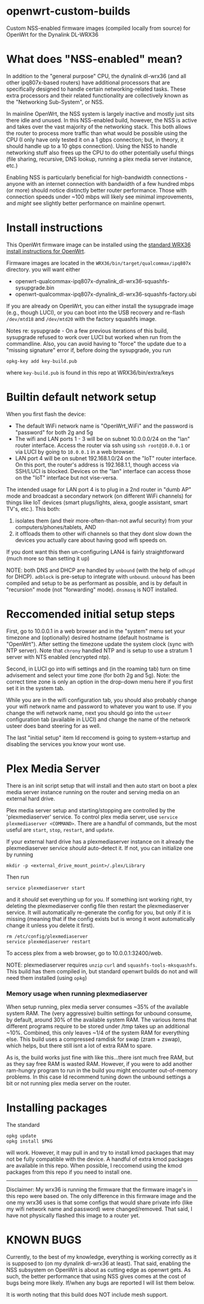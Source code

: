 # openwrt-custom-builds
Custom NSS-enabled firmware images (compiled locally from source) for OpenWrt for the Dynalink DL-WRX36

# What does "NSS-enabled" mean?

In addition to the "general purpose" CPU, the dynalink dl-wrx36 (and all other ipq807x-based routers) have additional processors that are specifically designed to handle certain networking-related tasks. These extra processors and their related functionality are collectively known as the "Networking Sub-System", or NSS. 

In mainline OpenWrt, the NSS system is largely inactive and mostly just sits there idle and unused. In this NSS-enabled build, however, the NSS is active and takes over the vast majority of the networking stack. This both allows the router to process more traffic than what would be possible using the CPU (I only have only tested it on a 1 gbps connection; but, in theory, it should handle up to a 10 gbps connection). Using the NSS to handle networking stuff also frees up the CPU to do other potentially useful things (file sharing, recursive, DNS lookup, running a plex media server instance, etc.)

Enabling NSS is particularly beneficial for high-bandwidth connections - anyone with an internet connection with bandwidth of a few hundred mbps (or more) should notice distinctly better router performance. Those with connection speeds under ~100 mbps will likely see minimal improvements, and *might* see slightly better performance on mainline openwrt.

# Install instructions

This OpenWrt firmware image can be installed using the [standard WRX36 install instructions for OpenWrt](https://openwrt.org/toh/dynalink/dl-wrx36). 

Firmware images are located in the `WRX36/bin/target/qualcommax/ipq807x` directory. you will want either

* openwrt-qualcommax-ipq807x-dynalink_dl-wrx36-squashfs-sysupgrade.bin
* openwrt-qualcommax-ipq807x-dynalink_dl-wrx36-squashfs-factory.ubi

If you are already on OpenWrt, you can either install the sysupgrade image (e.g., though LUCI), or you can boot into the USB recovery and re-flash `/dev/mtd18` and `/dev/mtd20` with the factory squashfs image. 

Notes re: sysupgrade - On a few previous iterations of this build, sysupgrade refused to work over LUCI but worked when run from the commandline. Also, you can avoid having to "force" the update due to a "missing signature" error if, before doing the sysupgrade, you run

    opkg-key add key-build.pub

where `key-build.pub` is found in this repo at WRX36/bin/extra/keys

# Builtin default network setup

When you first flash the device:

* The default WiFi network name is "OpenWrt_WiFi" and the password is "password" for both 2g and 5g
* The wifi and LAN ports 1 - 3 will be on subnet 10.0.0.0/24 on the "lan" router interface. Access the router via ssh using `ssh root@10.0.0.1` or via LUCI by going to `10.0.0.1` in a web browser.
* LAN port 4 will be on subnet 192.168.1.0/24 on the "IoT" router interface. On this port, the router's address is 192.168.1.1, though access via SSH/LUCI is blocked. Devices on the "lan" interface can access those on the "IoT" interface but not vise-versa. 

The intended usage for LAN port 4 is to plug in a 2nd router in "dumb AP" mode and broadcast a secondary network (on different WiFi channels) for things like IoT devices (smart plugs/lights, alexa, google assistant, smart TV's, etc.). This both:

1. isolates them (and their more-often-than-not awful security) from your computers/phones/tablets, AND
2. it offloads them to other wifi channels so that they dont slow down the devices you actually care about having good wifi speeds on. 

If you dont want this then un-configuring LAN4 is fairly straightforward (much more so than setting it up)

NOTE: both DNS and DHCP are handled by `unbound` (with the help of `odhcpd` for DHCP). `adblock` is pre-setup to integrate with `unbound`. `unbound` has been compiled and setup to be as performant as possible, and is by default in "recursion" mode (not "forwarding" mode). `dnsmasq` is NOT installed.

# Reccomended initial setup steps

First, go to 10.0.0.1 in a web browser and in the "system" menu set your timezone and (optionally) desired hostname (default hostname is "OpenWrt"). After setting the timezone update the system clock (sync with NTP server). Note that `chrony` handled NTP and is setup to use a stratum 1 server with NTS enabled (encrypted ntp).

Second, in LUCI go into wifi settings and (in the roaming tab) turn on time advisement and select your time zone (for both 2g and 5g). Note: the correct time zone is only an option in the drop-down menu here if you first set it in the system tab. 

While you are in the wifi configuration tab, you should also probably change your wifi network name and password to whatever you want to use. If you change the wifi network name, next you should go into the `usteer` configuration tab (available in LUCI) and change the name of the network usteer does band steering for as well.

The last "initial setup" item Id reccomend is going to system->startup and disabling the services you know your wont use.

# Plex Media Server

There is an init script setup that will install and then auto start on boot a plex media server instance running on the router and serving media on an external hard drive. 

Plex media server setup and starting/stopping are controlled by the 'plexmediaserver' service. To control plex media server, use `service plexmediaserver <COMMAND>`. There are a handful of commands, but the most useful are `start`, `stop`, `restart`, and `update`.

If your external hard drive has a plexmediaserver instance on it already the plexmediaserver service *should* auto-detect it. If not, you can initialize one by running

    mkdir -p <external_drive_mount_point>/.plex/Library

Then run 

    service plexmediaserver start

and it *should* set everything up for you. If something isnt working right, try deleting the plexmediaserver config file then restart the plexmediaserver service. It will automatically re-generate the config for you, but only if it is missing (meaning that if the config exists but is wrong it wont automatically change it unless you delete it first).

    rm /etc/config/plexmediaserver
    service plexmediaserver restart

To access plex from a web browser, go to 10.0.0.1:32400/web.

NOTE: plexmediaserver requires `unzip` `curl` and `squashfs-tools-mksquashfs`. This build has them compiled in, but standard openwrt builds do not and will need them installed (using `opkg`)

### Memory usage when running plexmediaserver

When setup running, plex media server consumes ~35% of the available system RAM. The (very aggressive) builtin settings for unbound consume, by default, around 30% of the available system RAM. The various items that different programs require to be stored under /tmp takes up an additional ~10%. Combined, this only leaves ~1/4 of the system RAM for everything else. This build uses a compressed ramdisk for swap (zram + zswap), which helps, but there still isnt a lot of extra RAM to spare.

As is, the build works just fine with like this...there isnt much free RAM, but as they say free RAM is wasted RAM. However, if you were to add another ram-hungry program to run in the build you might encounter out-of-memory problems. In this case Id recommend tuning down the unbound settings a bit or not running plex media server on the router.

# Installing packages

The standard 

    opkg update
    opkg install $PKG

will work. However, it may pull in and try to install kmod packages that may not be fully compatible with the device. A handful of extra kmod packages are available in this repo. When possible, I reccomend using the kmod packages from this repo if you need to install one.

***

Disclaimer: My wrx36 is running the firmware that the firmware image's in this repo were based on. The only difference in this firmware image and the one my wrx36 uses is that some configs that would share private info (like my wifi network name and password) were changed/removed. That said, I have not physically flashed this image to a router yet.

# KNOWN BUGS

Currently, to the best of my knowledge, everything is working correctly as it is supposed to (on my dynalink dl-wrx36 at least). That said, enabling the NSS subsystem on OpenWrt is about as cutting edge as openwrt gets. As such, the better performance that using NSS gives comes at the cost of bugs being more likely. If/when any bugs are reported I will list them below.

It is worth noting that this build does NOT include mesh support.
